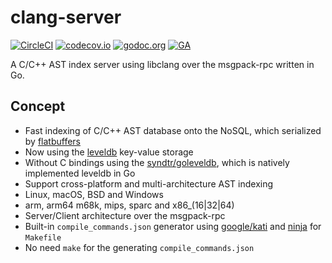 # clang-server

[![CircleCI][circleci-badge]][circleci] [![codecov.io][codecov-badge]][codecov] [![godoc.org][godoc-badge]][godoc] [![GA][ga-badge]][ga]

A C/C++ AST index server using libclang over the msgpack-rpc written in Go.

## Concept

* Fast indexing of C/C++ AST database onto the NoSQL, which serialized by [flatbuffers][flatbuffers]
 * Now using the [leveldb][leveldb] key-value storage
 * Without C bindings using the [syndtr/goleveldb][goleveldb], which is natively implemented leveldb in Go
* Support cross-platform and multi-architecture AST indexing
 * Linux, macOS, BSD and Windows
 * arm, arm64 m68k, mips, sparc and x86_(16|32|64)
* Server/Client architecture over the msgpack-rpc
* Built-in `compile_commands.json` generator using [google/kati][kati] and [ninja][ninja] for `Makefile`
 * No need `make` for the generating `compile_commands.json`


[circleci-badge]: https://img.shields.io/circleci/project/github/zchee/clang-server.svg?style=flat-square
[circleci]: https://circleci.com/gh/zchee/clang-server
[codecov-badge]: https://img.shields.io/codecov/c/github/zchee/clang-server.svg?style=flat-square
[codecov]: https://codecov.io/gh/zchee/clang-server
[godoc-badge]: https://img.shields.io/badge/godoc-reference-4F73B3.svg?style=flat-square
[godoc]: https://godoc.org/github.com/zchee/clang-server
[ga-badge]: https://ga-beacon.appspot.com/UA-89201129-1/clang-server?flat&useReferer
[ga]: https://github.com/zchee/clang-server
[flatbuffers]: https://github.com/google/flatbuffers
[leveldb]: https://github.com/google/leveldb
[goleveldb]: https://github.com/syndtr/goleveldb
[kati]: https://github.com/google/kati
[ninja]: https://github.com/ninja-build/ninja
